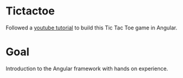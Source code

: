 # Tictactoe

Followed a [youtube tutorial](https://www.youtube.com/watch?v=G0bBLvWXBvc) to build this Tic Tac Toe game in Angular.

# Goal

Introduction to the Angular framework with hands on experience.
